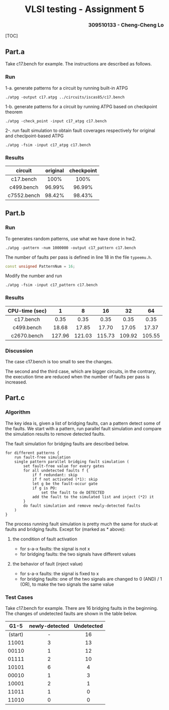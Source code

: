 <h1 align=center> VLSI testing - Assignment 5 </h1>

<h3 align="right"> 309510133 - Cheng-Cheng Lo </h3>

[TOC]

## Part.a

Take c17.bench for example. The instructions are described as follows.

### Run

1-a. generate patterns for a circuit by running built-in ATPG

```
./atpg -output c17.atpg ../circuits/iscas85/c17.bench
```

1-b. generate patterns for a circuit by running ATPG based on checkpoint theorem

```
./atpg -check_point -input c17_atpg c17.bench 
```

2-. run fault simulation to obtain fault coverages respectively for original and checlpoint-based ATPG

```
./atpg -fsim -input c17_atpg c17.bench 
```

### Results

|   circuit   | original | checkpoint |
| :---------: | :------: | :--------: |
|  c17.bench  |   100%   |    100%    |
| c499.bench  |  96.99%  |   96.99%   |
| c7552.bench |  98.42%  |   98.43%   |

## Part.b

### Run

To generates random patterns, use what we have done in hw2.

```
./atpg -pattern -num 1000000 -output c17_pattern c17.bench
```

The number of faults per pass is defined in line 18 in the file `typeemu.h`.

```c++
const unsigned PatternNum = 16;
```

Modify the number and run

```
./atpg -fsim -input c17_pattern c17.bench 
```

### Results

| CPU-time (sec) |   1    |   8    |   16   |   32   |   64   |
| :------------: | :----: | :----: | :----: | :----: | :----: |
|   c17.bench    |  0.35  |  0.35  |  0.35  |  0.35  |  0.35  |
|   c499.bench   | 18.68  | 17.85  | 17.70  | 17.05  | 17.37  |
|  c2670.bench   | 127.96 | 121.03 | 115.73 | 109.92 | 105.55 |

### Discussion

The case c17.bench is too small to see the changes.

The second and the third case, which are bigger circuits, in the contrary, the execution time are reduced when the number of faults per pass is increased.

## Part.c

### Algorithm

The key idea is, given a list of bridging faults, can a pattern detect some of the faults. We start with a pattern, run parallel fault simulation and compare the simulation results to remove detected faults.

The fault simulation for bridging faults are described below.

```
for different patterns {
	run fault-free simulation
	single pattern parallel bridging fault simulation (
		set fault-free value for every gates
		for all undetected faults f {
			if f redundant: skip
			if f not activated (*1): skip
			let g be the fault-occur gate
			if g is PO:
				set the fault to de DETECTED
            add the fault to the simulated list and inject (*2) it
		}
		do fault simulation and remove newly-detected faults
    )
}
```

The process running fault simulation is pretty much the same for stuck-at faults and bridging faults. Except for (marked as * above):

1. the condition of fault activation
   * for s-a-x faults: the signal is not x
   * for bridging faults: the two signals have different values

2. the behavior of fault (inject value)
   * for s-a-x faults: the signal is fixed to x
   * for bridging faults: one of the two signals are changed to 0 (AND) / 1 (OR), to make the two signals the same value

### Test Cases

Take c17.bench for example. There are 16 bridging faults in the beginning. The changes of undetected faults are shown in the table below. 

|  G1-5   | newly-detected | Undetected |
| :-----: | :------------: | :--------: |
| (start) |       -        |     16     |
|  11001  |       3        |     13     |
|  00110  |       1        |     12     |
|  01111  |       2        |     10     |
|  10101  |       6        |     4      |
|  00010  |       1        |     3      |
|  10001  |       2        |     1      |
|  11011  |       1        |     0      |
|  11010  |       0        |     0      |

